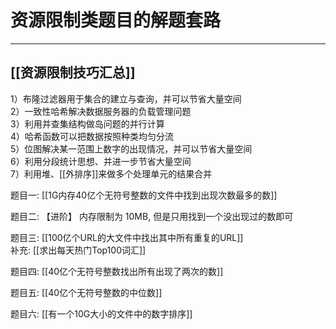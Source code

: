 # 资源限制类题目的解题套路

---

## [[资源限制技巧汇总]]

1）布隆过滤器用于集合的建立与查询，并可以节省大量空间  
2）一致性哈希解决数据服务器的负载管理问题  
3）利用并查集结构做岛问题的并行计算    
4）哈希函数可以把数据按照种类均匀分流  
5）位图解决某一范围上数字的出现情况，并可以节省大量空间  
6）利用分段统计思想、并进一步节省大量空间  
7）利用堆、[[外排序]]来做多个处理单元的结果合并  

题目一: [[1G内存40亿个无符号整数的文件中找到出现次数最多的数]]   

题目二:  【进阶】
内存限制为 10MB, 但是只用找到一个没出现过的数即可   

题目三: [[100亿个URL的大文件中找出其中所有重复的URL]]    
补充: [[求出每天热门Top100词汇]]   

题目四: [[40亿个无符号整数找出所有出现了两次的数]]   

题目五: [[40亿个无符号整数的中位数]]   


题目六: [[有一个10G大小的文件中的数字排序]]

